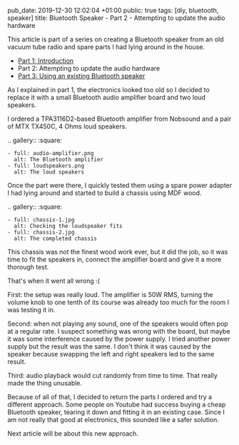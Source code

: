pub_date: 2019-12-30 12:02:04 +01:00
public: true
tags: [diy, bluetooth, speaker]
title: Bluetooth Speaker - Part 2 - Attempting to update the audio hardware

This article is part of a series on creating a Bluetooth speaker from an old vacuum tube radio and spare parts I had lying around in the house.

- [Part 1: Introduction][part1]
- Part 2: Attempting to update the audio hardware
- [Part 3: Using an existing Bluetooth speaker][part3]

[part1]: /2019/bluetooth-speaker-part-1-introduction
[part3]: /2020/bluetooth-speaker-part-3-using-an-existing-bluetooth-speaker/

As I explained in part 1, the electronics looked too old so I decided to replace it with a small Bluetooth audio amplifier board and two loud speakers.

I ordered a TPA3116D2-based Bluetooth amplifier from Nobsound and a pair of MTX TX450C, 4 Ohms loud speakers.

.. gallery::
    :square:

    - full: audio-amplifier.png
      alt: The Bluetooth amplifier
    - full: loudspeakers.png
      alt: The loud speakers

<!-- break -->

Once the part were there, I quickly tested them using a spare power adapter I had lying around and started to build a chassis using MDF wood.

.. gallery::
    :square:

    - full: chassis-1.jpg
      alt: Checking the loudspeaker fits
    - full: chassis-2.jpg
      alt: The completed chassis

This chassis was not the finest wood work ever, but it did the job, so it was time to fit the speakers in, connect the amplifier board and give it a more thorough test.

That's when it went all wrong :(

First: the setup was really loud. The amplifier is 50W RMS, turning the volume knob to one tenth of its course was already too much for the room I was testing it in.

Second: when not playing any sound, one of the speakers would often pop at a regular rate. I suspect something was wrong with the board, but maybe it was some interference caused by the power supply. I tried another power supply but the result was the same. I don't think it was caused by the speaker because swapping the left and right speakers led to the same result.

Third: audio playback would cut randomly from time to time. That really made the thing unusable.

Because of all of that, I decided to return the parts I ordered and try a different approach. Some people on Youtube had success buying a cheap Bluetooth speaker, tearing it down and fitting it in an existing case. Since I am not really that good at electronics, this sounded like a safer solution.

Next article will be about this new approach.

